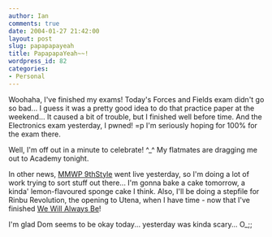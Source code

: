```yaml
---
author: Ian
comments: true
date: 2004-01-27 21:42:00
layout: post
slug: papapapayeah
title: PapapapaYeah~~!
wordpress_id: 82
categories:
- Personal
---
```


Woohaha, I've finished my exams!  Today's Forces and Fields exam didn't go so bad... I guess it was a pretty good idea to do that practice paper at the weekend...  It caused a bit of trouble, but I finished well before time.  And the Electronics exam yesterday, I pwned! =p  I'm seriously hoping for 100% for the exam there.  

Well, I'm off out in a minute to celebrate! ^_^  My flatmates are dragging me out to Academy tonight.  

In other news, <a href="http://www.marmablue.co.uk/">MMWP 9thStyle</a> went live yesterday, so I'm doing a lot of work trying to sort stuff out there...  I'm gonna bake a cake tomorrow, a kinda' lemon-flavoured sponge cake I think.  Also, I'll be doing a stepfile for Rinbu Revolution, the opening to Utena, when I have time - now that I've finished <a href="http://www.bemanistyle.com/sims/?id=4587">We Will Always Be</a>!  

I'm glad Dom seems to be okay today... yesterday was kinda scary...  O_;;

